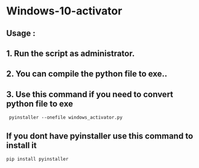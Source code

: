 # Windows-10-activator

## Usage :

## 1. Run the script as administrator.
## 2. You can compile the python file to exe..
## 3. Use this command if you need to convert python file to exe

```
 pyinstaller --onefile windows_activator.py 
```
## If you dont have pyinstaller use this command to install it

```
pip install pyinstaller

```
